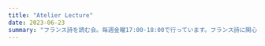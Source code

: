 ```yaml
---
title: "Atelier Lecture"
date: 2023-06-23
summary: "フランス詩を読む会。毎週金曜17:00-18:00で行っています。フランス詩に関心があれば誰でも参加できます。登録はこちらから。"
---
```

